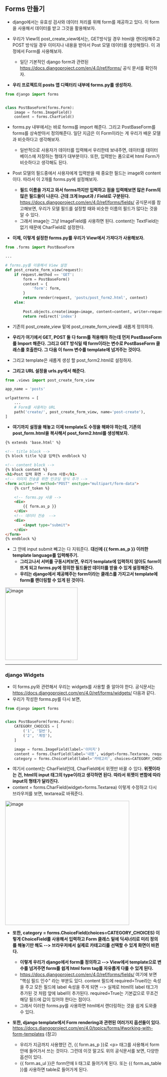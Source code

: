 ## Forms 만들기
- django에서는 유효성 검사와 데이터 처리를 위해 form를 제공하고 있다. 이 form을 사용해서 데이터를 받고 그것을 활용해보자.
- 우리가 View의 post_create_view에서는, GET방식일 경우 html을 랜더링해주고 POST 방식일 경우 이미지나 내용을 받아서 Post 모델 데이터를 생성해줬다. 이 과정에서 Form를 사용해보자.
  - 일단 기본적인 django form과 관련된 https://docs.djangoproject.com/en/4.0/ref/forms/ 공식 문서를 확인하자.

- **우리 프로젝트의 posts 앱 디렉터리 내부에 forms.py를 생성하자.**

```python
from django import forms


class PostBaseForm(forms.Form):
    image = forms.ImageField()
    content = forms.CharField()

```


- forms.py 내부에서는 바로 forms를 import 해준다. 그리고 PostBaseForm를 forms를 상속받아서 정의해준다. 일단 지금은 이 Form이라는 게 우리가 배운 모델과 비슷하다고 생각해보자.
  - 일반적으로 사용자가 데이터를 입력해서 우리한테 보내주면, 데이터를 데이터베이스에 저장하는 형태가 대부분이다. 또한, 입력받는 폼으로써 html Form가 비슷하다고 생각해도 된다. 

- Post 모델의 필드중에서 사용자에게 입력받을 때 중요한 필드는 image와 content이다. 따라서 이 2개를 forms.py에 설정해보자.
  - **필드 이름을 가지고 와서 forms까지만 입력하고 점을 입력해보면 많은 Form의 많은 필드들이 나온다. 근데 크게 Input과 / Field로 구분된다.** https://docs.djangoproject.com/en/4.0/ref/forms/fields/ 공식문서를 참고해보면, 우리가 모델 필드를 설정할 때와 비슷한 이름의 필드가 많다는 것을 알 수 있다. 
  - 그래서 image는 그냥 ImageField를 사용하면 된다. content는 TextField는 없기 때문에 CharField로 설정한다.


- **이제, 이렇게 설정한 forms.py를 우리가 View에서 가져다가 사용해보자.**

```python
from .forms import PostBaseForm

...

# forms.py를 이용해서 View 설정
def post_create_form_view(request):
    if request.method == 'GET':
        form = PostBaseForm()
        context = {
            'form': form,
        }
        return render(request, 'posts/post_form2.html', context)
    else:
        
        Post.objects.create(image=image, content=content, writer=request.user) # writer=request.user 추가 필요
        return redirect('index')


```

- 기존의 post_create_view 밑에 post_create_form_view를 새롭게 정의하자. 
- **우리가 여기에서 GET, POST 둘 다 form를 적용해야 하는데 먼저 PostBaseForm를 Import 해준다. 그리고 GET 방식일 때 form이라는 변수로 PostBaseForm 클래스를 호출한다. 그 다음 이 form 변수를 template에 넘겨주는 것이다.**
- 그리고 template은 새롭게 생성 할 post_form2.html로 설정하자.



- **그리고 URL 설정을 urls.py에서 해준다.**

```python
from .views import post_create_form_view

app_name = 'posts'

urlpatterns = [
    ...
    # Form를 사용하는 URL
    path('create/', post_create_form_view, name='post-create'),
]
```



- **여기까지 설정을 해놓고 이제 template도 수정을 해봐야 하는데, 기존의 post_form.html을 복사해서 post_form2.html를 생성해보자.**

```html
{% extends 'base.html' %}

<!-- title block -->
{% block title %}글 입력{% endblock %}

<!-- content block -->
{% block content %}
<h1>Post 입력 화면 - Form 사용</h1>
<!-- 이미지 전송을 위한 인코딩 방식 추가 -->
<form action="" method="POST" enctype="multipart/form-data"> 
    {% csrf_token %}

    <!-- forms.py 사용 -->
    <div>
        {{ form.as_p }}
    </div>
    <!-- 데이터 전송  -->
    <div>
        <input type="submit">
    </div>
</form>
{% endblock %}
```

- 그 안에 input submit 빼고는 다 지워준다. **대신에 {{ form.as_p }} 이러한 template language를 입력해주기.**
  - **그리고나서 서버를 구동시켜보면, 우리가 template에 입력하지 않아도 form이 뜨게 되고 forms.py에 정의한 필드들만 데이터를 받을 수 있게 설정해준다.**
  - **우리는 django에서 제공해주는 form이라는 클래스를 가지고서 template에 form를 랜더링할 수 있게 된 것이다.**

<img width="233" alt="image" src="https://user-images.githubusercontent.com/95380638/165698495-b662ba26-0d72-4913-8d51-79069ef6803b.png">

* * *

### django Widgets
- 이 forms.py와 관련해서 우리는 widgets를 사용할 줄 알아야 한다. 공식문서는 https://docs.djangoproject.com/en/4.0/ref/forms/widgets/ 다음과 같다. 
- 우리가 작성한 forms.py를 다시 보면,

```python
from django import forms


class PostBaseForm(forms.Form):
    CATEGORY_CHOICES = [
        ('1', '일반'),
        ('2', '계정'),
    ]

    image = forms.ImageField(label='이미지')
    content = forms.CharField(label='내용', widget=forms.Textarea, required=True)
    category = forms.ChoiceField(label='카테고리', choices=CATEGORY_CHOICES)    
```

- 여기서 content는 CharField인데, CharField에서 위젯만 바꿀 수 있다. **위젯이라는 건, html의 input 태그의 type이라고 생각하면 된다. 따라서 위젯이 변함에 따라 input의 형태가 달라진다.**
- content = forms.CharField(widget=forms.Textarea) 이렇게 수정하고 다시 브라우저를 보면, textarea로 바꿔준다.

<img width="399" alt="image" src="https://user-images.githubusercontent.com/95380638/165700142-d988135d-81c1-452c-9333-fde48df86420.png">

- **또한, category = forms.ChoiceField(choices=CATEGORY_CHOICES) 이렇게 ChoiceField를 사용해서 입력하고 Form 클래스 밑에 딕셔너리로 미리 정의를 해놓기만 해도 --> 브라우저에서 실제로 카테고리를 선택할 수 있게 화면이 바뀐다.**
  - **이렇게 우리가 django에서 form를 정의하고 --> View에서 template으로 변수를 넘겨주면 form를 쉽게 html form tag를 자유롭게 다룰 수 있게 된다.**
  - https://docs.djangoproject.com/en/4.0/ref/forms/fields/ 여기에 보면 "핵심 필드 인수" 라는 부분도 있다. content 필드에 required=True라는 속성을 주고 모든 필드에 label 속성을 주게 되면 --> 실제로 html의 label 태그가 추가된 것 처럼 앞에 label이 추가된다. required=True는 기본값으로 무조건 해당 필드에 값이 있어야 한다는 점이다. 
  - 그래서 이러한 forms.py를 사용하면 html에서 랜더링하는 것을 쉽게 도와줄 수 있다.

- **또한, django template에서 Form rendering과 관련된 여러가지 옵션들이 있다.** https://docs.djangoproject.com/en/4.0/topics/forms/#working-with-form-templates (참고)
  - 우리가 지금까지 사용했던 건, {{ form.as_p }}로 \<p\> 태그를 사용해서 form안에 들어가서 쓰는 것이다. 그런데 이것 말고도 위의 공식문서를 보면, 다양한 옵션이 있다. 
  - {{ form.as_ul }}은 form안에 li 태그로 들어가게 된다. 또는 {{ form.as_table }}를 사용하면 table로 들어가게 된다. 











